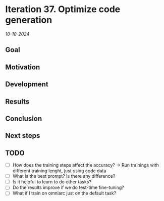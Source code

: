 # Iteration 37. Optimize code generation

_10-10-2024_

## Goal

## Motivation

## Development

## Results

## Conclusion

## Next steps

## TODO

- [ ] How does the training steps affect the accuracy? -> Run trainings with different training lenght, just using code data
- [ ] What is the best prompt? Is there any difference?
- [ ] Is it helpful to learn to do other tasks?
- [ ] Do the results improve if we do test-time fine-tuning?
- [ ] What if I train on omniarc just on the default task?
